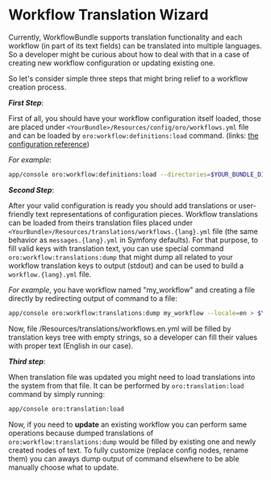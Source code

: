 Workflow Translation Wizard
===========================

Currently, WorkflowBundle supports translation functionality and each workflow (in part of its text fields) can be translated into multiple languages. So a developer might be curious about how to deal with that in a case of creating new workflow configuration or updating existing one.

So let's consider simple three steps that might bring relief to a workflow creation process.

***First Step***:

First of all, you should have your workflow configuration itself loaded, those are placed under `<YourBundle>/Resources/config/oro/workflows.yml` file and can be loaded by `oro:workflow:definitions:load` command.
(links: [the configuration reference](./configuration-reference.md))

*For example*:
```bash
app/console oro:workflow:definitions:load --directories=$YOUR_BUNDLE_DIR/Resources/config/oro
```

***Second Step***:

After your valid configuration is ready you should add translations or user-friendly text representations of configuration pieces. Workflow translations can be loaded from theirs translation files placed under `<YourBundle>/Resources/translations/workflows.{lang}.yml` file (the same behavior as `messages.{lang}.yml` in Symfony defaults). For that purpose, to fill valid keys with translation text, you can use special command `oro:workflow:translations:dump` that might dump all related to your workflow translation keys to output (stdout) and can be used to build a `workflow.{lang}.yml` file.

*For example*, you have workflow named "my_workflow" and creating a file directly by redirecting output of command to a file:
```bash
app/console oro:workflow:translations:dump my_workflow --locale=en > $YOUR_BUNDLE_DIR/Resources/translations/workflows.en.yml
```
Now, file <YourBundleDirectory>/Resources/translations/workflows.en.yml will be filled by translation keys tree with empty strings, so a developer can fill their values with proper text (English in our case).

***Third step***:

When translation file was updated you might need to load translations into the system from that file. It can be performed by `oro:translation:load` command by simply running:
```bash 
app/console oro:translation:load
```

Now, if you need to **update** an existing workflow you can perform same operations because dumped translations of `oro:workflow:translations:dump` would be filled by existing one and newly created nodes of text.
To fully customize (replace config nodes, rename them) you can aways dump output of command elsewhere to be able manually choose what to update.
